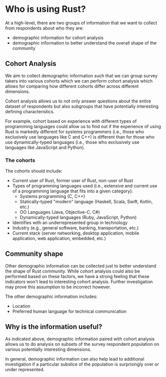 # Who is using Rust?

At a high-level, there are two groups of information that we want to collect from respondents about who they are:
* demographic information for cohort analysis
* demographic information to better understand the overall shape of the community

## Cohort Analysis

We aim to collect demographic information such that we can group survey takers into various cohorts which we can perform cohort analysis which allows for comparing how different cohorts differ across different dimensions. 

Cohort analysis allows us to not only answer questions about the entire dataset of respondents but also subgroups that have potentially interesting defining characteristics.

For example, cohort based on experience with different types of programming languages could allow us to find out if the experience of using Rust is markedly different for systems programmers (i.e., those who exclusively use languages like C and C++) is different than for those who use dynamically-typed languages (i.e., those who exclusively use languages like JavaScript and Python).

### The cohorts 

The cohorts should include:

* Current user of Rust, former user of Rust, non-user of Rust
* Types of programming languages used (i.e., extensive and current use of a programming language that fits into a given category):
  * Systems programming (C, C++) 
  * Statically-typed "modern" language (Haskell, Scala, Swift, Kotlin, etc.)
  * OO Languages (Java, Objective-C, C#)
  * Dynamically-typed languages (Ruby, JavaScript, Python)
* Identifies with an underrepresented group in technology 
* Industry (e.g., general software, banking, transportation, etc.)
* Current stack (server networking, desktop application, mobile application, web application, embedded, etc.)


## Community shape

Other demographic information can be collected just to better understand the shape of Rust community. While cohort analysis could also be performed based on these factors, we have a strong feeling that these indicators won't lead to interesting cohort analysis. Further investigation may prove this assumption to be incorrect however. 

The other demographic information includes:
* Location
* Preferred human language for technical communication 

## Why is the information useful?

As indicated above, demographic information paired with cohort analysis allows us to do analysis on subsets of the survey respondent population on various potentially interesting dimensions.

In general, demographic information can also help lead to additional investigation if a particular subslice of the population is surprisingly over or under represented.